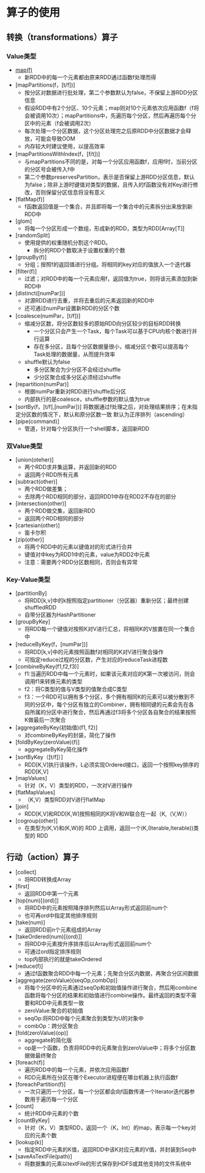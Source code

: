 # 算子的使用

## 转换（transformations）算子
### Value类型
- [map(f)](rdd4TransAndAction/transformations/valueType/Map.scala)
    - 新RDD中的每一个元素都由原来RDD通过函数f处理而得
- [mapPartitions(f，[t/f])]
    - 按分区对数据进行批处理，第二个参数默认为false，不保留上游RDD分区信息
    - 假设RDD中有2个分区、10个元素；map则对10个元素依次应用函数f（f将会被调用10次）；mapPartitions中，先遍历每个分区，然后再遍历每个分区中的元素（f会被调用2次）
    - 每次处理一个分区数据，这个分区处理完之后原RDD中分区数据才会释放，可能会导致OOM
    - 内存较大时建议使用，以提高效率
 - [mapPartitionsWithIndex(f，[f/t])]
    - 与mapPartitions不同的是，对每一个分区应用函数f，应用f时，当前分区的分区号会被传入f中
    - 第二个参数preservesPartition，表示是否保留上游RDD分区信息，默认为false；除非上游时键值对类型的数据，且传入的f函数没有对Key进行修改，否则保留分区信息将没有意义
 - [flatMap(f)]
 	- f函数返回值是一个集合，并且即将每一个集合中的元素拆分出来放到新RDD中
 - [glom]
 	- 将每一个分区形成一个数组，形成新的RDD，类型为RDD[Array[T]]
 - [randomSplit]
    - 使用提供的权重随机分割这个RDD。
        - 拆分的RDD个数取决于设置权重的个数
 - [groupBy(f)]
 	- 分组；按照f的返回值进行分组。将相同的key对应的值放入一个迭代器
 - [filter(f)]
 	- 过滤；对RDD中的每一个元素应用f，返回值为true，则将该元素添加到新RDD中
 - [distinct([numPar])]
 	- 对源RDD进行去重，并将去重后的元素返回新的RDD中
 	- 还可通过numPar设置新RDD的分区个数
 - [coalesce(numPar，[t/f])]
 	- 缩减分区数，将分区数较多的原始RDD向分区较少的目标RDD转换
 		- 一个分区只会产生一个Task，每个Task可以基于CPU内核个数进行并行运算
 		- 存在多分区，且每个分区数据量很小，缩减分区个数可以提高每个Task处理的数据量，从而提升效率
 	- shuffle默认为false
 		- 多分区聚合为少分区不会经过shuffle
 		- 少分区聚合成多分区必须经过shuffle
 - [repartition(numPar)]
 	- 根据numPar重新对RDD进行shuffle后分区
 	- 内部执行的是coalesce，shuffle参数的默认值为true
 - [sortBy(f，[t/f],[numPar])]
 	将数据通过f处理之后，对处理结果排序；在未指定分区数的情况下，默认和原分区数一致
 	默认为正序排列（ascending）
 - [pipe(command)]
 	- 管道，针对每个分区执行一个shell脚本，返回新RDD
### 双Value类型
 - [union(oteher)]
	- 两个RDD求并集运算，并返回新的RDD
	- 返回两个RDD所有元素
 - [subtract(other)]
	- 两个RDD做差集；
	- 去除两个RDD相同的部分，返回RDD1中存在RDD2不存在的部分
 - [intersection(other)]
	- 两个RDD做交集，返回新RDD
	- 返回两个RDD相同的部分
 - [cartesian(other)]
	- 笛卡尔积
 - [zip(other)]
	- 将两个RDD中的元素以键值对的形式进行合并
	- 键值对中key为RDD1中的元素，value为RDD2中元素
	- 注意：需要两个RDD分区数相同，否则会有异常
### Key-Value类型
 - [partitionBy]
	- 将RDD[k,v]中的k按照指定partitioner（分区器）重新分区；最终创建shuffledRDD
	- 自带分区器为HashPartitioner
 - [groupByKey]
	- 将RDD每一个键值对按照K对V进行汇总，将相同K的V放置在同一个集合中
 - [reduceByKey(f，[numPar])]
	- 将RDD[k,v]中的元素按照函数f对相同的K对V进行聚合操作
	- 可指定reduce过程的分区数，产生对应的reduceTask进程数
 - [combineByKey(f1,f2,f3)]
	- f1:当遍历RDD中每一个元素时，如果该元素对应的K第一次被访问，则会调用f1来转换元素的类型
	- f2：将C类型的值与V类型的值聚合成C类型
	- f3：一个RDD可以拥有多个分区，多个拥有相同K的元素可以被分散到不同的分区中，每个分区有独立的Combiner，拥有相同键的元素会先在各自所属的分区中进行聚合，然后再通过f3将多个分区各自聚合的结果按照K做最后一次聚合
 - [aggregateByKey(初始值)(f1, f2)]
	- 对combineByKey的封装，简化了操作
 - [foldByKey(zeroValue)(f)]
	- aggregateByKey简化操作
 - [sortByKey（[t/f]）]
	- RDD[K,V]执行该操作，L必须实现Ordered接口，返回一个按照key排序的RDD[K,V]
 - [mapValues]
	- 针对（K，V）类型的RDD，一次对V进行操作
 - [flatMapValues]
	- （K,V）类型RDD对V进行flatMap
 - [join]
	- RDD[K,V]和RDD[K,W]按照相同的K将V和W联合在一起（K,（V,W））
 - [cogroup(other)]
	- 在类型为(K,V)和(K,W)的 RDD 上调用，返回一个(K,(Iterable<V>,Iterable<W>))类型的 RDD
	
## 行动（action）算子
 - [collect]
	- 将RDD转换成Array
 - [first]
	- 返回RDD中第一个元素
 - [top(num)[(ord)]]
	- 将RDD中的元素按照降序排列然后以Array形式返回前num个
	- 也可再ord中指定其他排序规则
 - [take(num)]
	- 返回RDD前n个元素组成的Array
 - [takeOrdered(num)[(ord)]]
	- 将RDD中元素按升序排序后以Array形式返回前num个
	- 可通过ord指定排序规则
	- top内部执行的就是takeOrdered
 - [reduce(f)]
	- 通过f函数聚合RDD中每一个元素；先聚合分区内数据，再聚合分区间数据
 - [aggregate(zeroValue)(seqOp,combOp)]
	- 将每个分区中的元素通过seqOp和初始值操作进行聚合，然后用combine函数将每个分区的结果和初始值进行combine操作。最终返回的类型不需要和RDD中元素类型一致
	- zeroValue:聚合的初始值
	- seqOp:将RDD中每个元素聚合到类型为U的对象中
	- combOp：跨分区聚合
 - [fold(zeroValue)(op)]
	- aggregate的简化版
	- op是一个函数，负责将RDD中的元素聚合到zeroValue中；将多个分区数据做最终聚合
 - [foreach(f)]
	- 遍历RDD中的每一个元素，并依次应用函数f
	- RDD元素所在分区在哪个Executor进程便在哪台机器上执行函数f
 - [foreachPartition(f)]
	- 一次只遍历一个分区，每一个分区都会向f函数传递一个Iterator迭代器参数用于遍历每一个分区
 - [count]
	- 统计RDD中元素的个数
 - [countByKey]
	- 针对（K，V）类型RDD，返回一个（K，Int）的map，表示每一个key对应的元素个数
 - [lookup(k)]
	- 指定RDD中元素的K值，返回RDD中该K对应元素的V值，并封装到Seq中
 - [saveAsTextFile(path)]
	- 将数据集的元素以textFile的形式保存到HDFS或其他支持的文件系统中